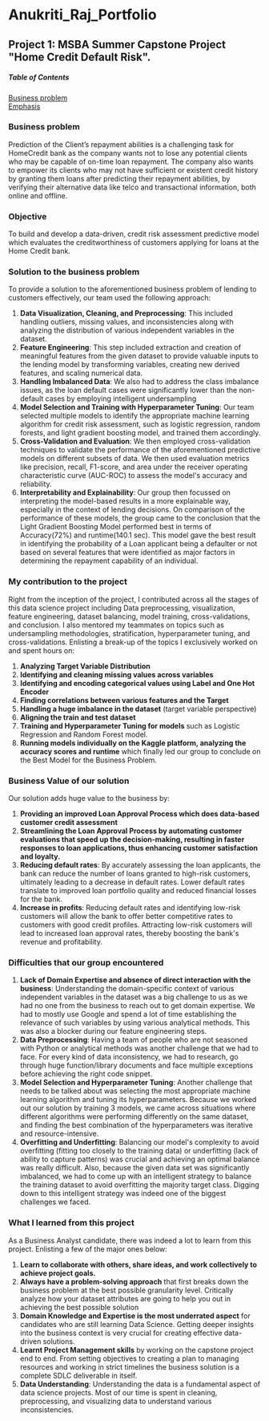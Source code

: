 # Anukriti_Raj_Portfolio

## Project 1: MSBA Summer Capstone Project "Home Credit Default Risk".

##### Table of Contents  
[Business problem](#Businessproblem)  
[Emphasis](#emphasis)  
   
<a name="Businessproblem"/></a>
### Business problem
Prediction of the Client’s repayment abilities is a challenging task for HomeCredit bank as the company wants not to lose any potential clients who may be capable of on-time loan repayment. The company also wants to empower its clients who may not have sufficient or existent credit history by granting them loans after predicting their repayment abilities, by verifying their alternative data like telco and transactional information, both online and offline.

### Objective
To build and develop a data-driven, credit risk assessment predictive model which evaluates the creditworthiness of customers applying for loans at the Home Credit bank.

### Solution to the business problem
To provide a solution to the aforementioned business problem of lending to customers effectively, our team used the following approach:

1) **Data Visualization, Cleaning, and Preprocessing**: This included handling outliers, missing values, and inconsistencies along with analyzing the distribution of various independent variables in the dataset. 
2) **Feature Engineering**: This step included extraction and creation of meaningful features from the given dataset to provide valuable inputs to the lending model by transforming variables, creating new derived features, and scaling numerical data.
3) **Handling Imbalanced Data**: We also had to address the class imbalance issues, as the loan default cases were significantly lower than the non-default cases by employing intelligent undersampling
4) **Model Selection and Training with Hyperparameter Tuning**: Our team selected multiple models to identify the appropriate machine learning algorithm for credit risk assessment, such as logistic regression, random forests, and light gradient boosting model, and trained them accordingly.
5) **Cross-Validation and Evaluation**: We then employed cross-validation techniques to validate the performance of the aforementioned predictive models on different subsets of data. We then used evaluation metrics like precision, recall, F1-score, and area under the receiver operating characteristic curve (AUC-ROC) to assess the model's accuracy and reliability.
6) **Interpretability and Explainability**: Our group then focussed on interpreting the model-based results in a more explainable way, especially in the context of lending decisions. 
On comparison of the performance of these models, the group came to the conclusion that the Light Gradient Boosting Model performed best in terms of Accuracy(72%) and runtime(140.1 sec). This model gave the best result in identifying the probability of a Loan applicant being a defaulter or not based on several features that were identified as major factors in determining the repayment capability of an individual.

### My contribution to the project
Right from the inception of the project, I contributed across all the stages of this data science project including Data preprocessing, visualization, feature engineering, dataset balancing, model training, cross-validations, and conclusion. I also mentored my teammates on topics such as undersampling methodologies, stratification, hyperparameter tuning, and cross-validations. Enlisting a break-up of the topics I exclusively worked on and spent hours on:

1) **Analyzing Target Variable Distribution**
2) **Identifying and cleaning missing values across variables**
3) **Identifying and encoding categorical values using Label and One Hot Encoder**
4) **Finding correlations between various features and the Target**
5) **Handling a huge imbalance in the dataset** (target variable perspective)
6) **Aligning the train and test dataset**
7) **Training and Hyperparameter Tuning for models** such as Logistic Regression and Random Forest model.
8) **Running models individually on the Kaggle platform, analyzing the accuracy scores and runtime** which finally led our group to conclude on the Best Model for the Business Problem.

### Business Value of our solution
Our solution adds huge value to the business by:

1) **Providing an improved Loan Approval Process which does data-based customer credit assessment**
2) **Streamlining the Loan Approval Process by automating customer evaluations that speed up the decision-making, resulting in faster responses to loan applications, thus enhancing customer satisfaction and loyalty.**
3) **Reducing default rates**: By accurately assessing the loan applicants, the bank can reduce the number of loans granted to high-risk customers, ultimately leading to a decrease in default rates. Lower default rates translate to improved loan portfolio quality and reduced financial losses for the bank.
4) **Increase in profits**: Reducing default rates and identifying low-risk customers will allow the bank to offer better competitive rates to customers with good credit profiles. Attracting low-risk customers will lead to increased loan approval rates, thereby boosting the bank's revenue and profitability.

###  Difficulties that our group encountered
1) **Lack of Domain Expertise and absence of direct interaction with the business**: Understanding the domain-specific context of various independent variables in the dataset was a big challenge to us as we had no one from the business to reach out to get domain expertise. We had to mostly use Google and spend a lot of time establishing the relevance of such variables by using various analytical methods. This was also a blocker during our feature engineering steps.
2) **Data Preprocessing**: Having a team of people who are not seasoned with Python or analytical methods was another challenge that we had to face. For every kind of data inconsistency, we had to research, go through huge function/library documents and face multiple exceptions before achieving the right code snippet.
3) **Model Selection and Hyperparameter Tuning**: Another challenge that needs to be talked about was selecting the most appropriate machine learning algorithm and tuning its hyperparameters. Because we worked out our solution by training 3 models, we came across situations where different algorithms were performing differently on the same dataset, and finding the best combination of the hyperparameters was iterative and resource-intensive.
4) **Overfitting and Underfitting**: Balancing our model's complexity to avoid overfitting (fitting too closely to the training data) or underfitting (lack of ability to capture patterns) was crucial and achieving an optimal balance was really difficult. Also, because the given data set was significantly imbalanced, we had to come up with an intelligent strategy to balance the training dataset to avoid overfitting the majority target class. Digging down to this intelligent strategy was indeed one of the biggest challenges we faced.

### What I learned from this project
As a Business Analyst candidate, there was indeed a lot to learn from this project. Enlisting a few of the major ones below:

1) **Learn to collaborate with others, share ideas, and work collectively to achieve project goals.**
2) **Always have a problem-solving approach** that first breaks down the business problem at the best possible granularity level. Critically analyze how your dataset attributes are going to help you out in achieving the best possible solution
3) **Domain Knowledge and Expertise is the most underrated aspect** for candidates who are still learning Data Science. Getting deeper insights into the business context is very crucial for creating effective data-driven solutions.
4) **Learnt Project Management skills** by working on the capstone project end to end. From setting objectives to creating a plan to managing resources and working in strict timelines the business solution is a complete SDLC deliverable in itself.
5) **Data Understanding**: Understanding the data is a fundamental aspect of data science projects. Most of our time is spent in cleaning, preprocessing, and visualizing data to understand various inconsistencies.
